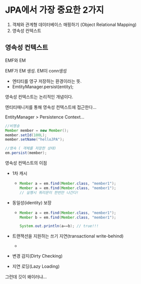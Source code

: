 # JPA에서 가장 중요한 2가지

1. 객체와 관계형 데이터베이스 매핑하기 (Object Relational Mapping)
2. 영속성 컨텍스트

## 영속성 컨텍스트

EMF와 EM

EMF가 EM 생성. EM이 conn생성

* 엔티티를 영구 저장하는 환경이라는 뜻.
* EmtityManager.persist(entity);

영속성 컨텍스트는 논리적인 개념이다. 

엔티티매니저를 통해 영속성 컨텍스트에 접근한다...

EntityManager > Persistence Context...

```java
//비영송
Member member = new Member();
member.setId(100L);
member.setName("helloJPA");

//영속 ( 객체를 저장한 상태)
em.persist(member);
```



영속성 컨텍스트의 이점

* 1차 캐시

  * ```java
    Member a = em.find(Member.class, "member1");
    Member a = em.find(Member.class, "member1");
    // 실행시 쿼리문이 한번만 나간다!
    ```

* 동일성(identity) 보장

  * ```java
    Member a = em.find(Member.class, "member1");
    Member b = em.find(Member.class, "member1");
    
    System.out.println(a==b); // true!!!
    ```

* 트랜잭션을 지원하는 쓰기 지연(transactional write-behind)

  * 

* 변경 감지(Dirty Checking)

* 지연 로딩(Lazy Loading)

그런데 깃이 왜이러냐...